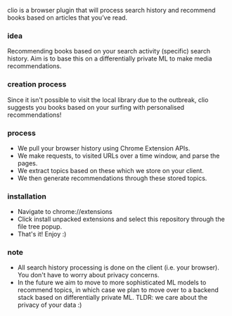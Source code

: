 
clio is a browser plugin that will process search history and recommend books based on articles that you’ve read.
### idea

Recommending books based on your search activity (specific) search history. Aim is to base this on a differentially private ML to make media recommendations.

### creation process

Since it isn't possible to visit the local library due to the outbreak, clio suggests you books based on your surfing with personalised recommendations!

### process

* We pull your browser history using Chrome Extension APIs.
* We make requests, to visited URLs over a time window, and parse the pages.
* We extract topics based on these which we store on your client.
* We then generate recommendations through these stored topics.

### installation
* Navigate to chrome://extensions
* Click install unpacked extensions and select this repository through the file tree popup.
* That's it! Enjoy :)

### note

* All search history processing is done on the client (i.e. your browser). You don't have to worry about privacy concerns.
* In the future we aim to move to more sophisticated ML models to recommend topics, in which case we plan to move over to a backend stack based on differentially private ML. TLDR: we care about the privacy of your data :)
